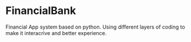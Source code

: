 # FinancialBank
Financial App system based on python. Using different layers of coding to make it interacrive and better experience.
